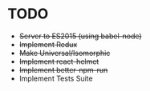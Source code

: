 # TODO

* ~~Server to ES2015 (using babel-node)~~
* ~~Implement Redux~~
* ~~Make Universal/Isomorphic~~
* ~~Implement react-helmet~~
* ~~Implement better-npm-run~~
* Implement Tests Suite

